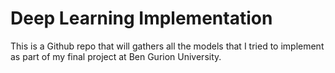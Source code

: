 # Deep Learning Implementation

This is a Github repo that will gathers all the models that I tried to implement as part of my final project at Ben Gurion University.

